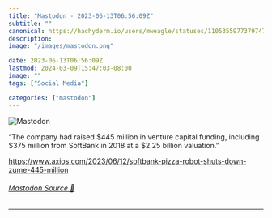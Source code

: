 ```yaml
---
title: "Mastodon - 2023-06-13T06:56:09Z"
subtitle: ""
canonical: https://hachyderm.io/users/mweagle/statuses/110535597737974704
description:
image: "/images/mastodon.png"

date: 2023-06-13T06:56:09Z
lastmod: 2024-03-09T15:47:03-08:00
image: ""
tags: ["Social Media"]

categories: ["mastodon"]
---
```

![Mastodon](/images/mastodon.png)

<p>“The company had raised $445 million in venture capital funding, including $375 million from SoftBank in 2018 at a $2.25 billion valuation.”</p><p><a href="https://www.axios.com/2023/06/12/softbank-pizza-robot-shuts-down-zume-445-million" target="_blank" rel="nofollow noopener noreferrer" translate="no"><span class="invisible">https://www.</span><span class="ellipsis">axios.com/2023/06/12/softbank-</span><span class="invisible">pizza-robot-shuts-down-zume-445-million</span></a></p>


###### [Mastodon Source 🐘](https://hachyderm.io/@mweagle/110535597737974704)

___
